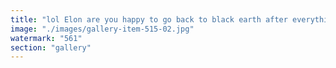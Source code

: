 ```yaml
---
title: "lol Elon are you happy to go back to black earth after everything you said ?"
image: "./images/gallery-item-515-02.jpg"
watermark: "561"
section: "gallery"
---
```

